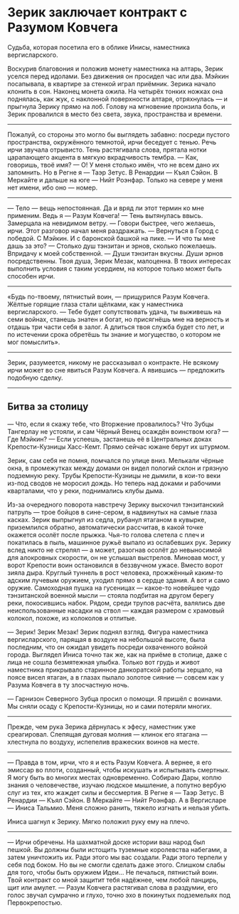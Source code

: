 # Зерик заключает контракт с Разумом Ковчега
Судьба, которая посетила его в облике Инисы, наместника вергисларского.

Воскурив благовония и положив монету наместника на алтарь, Зерик уселся перед идолами. Без движения он просидел час или два. Мэйкин посапывала, в квартире за стенкой играл приёмник. Зерика начало клонить в сон. Наконец монета ожила. На четырёх тонких ножках она поднялась, как жук, с наклонной поверхности алтаря, отряхнулась — и прыгнула Зерику прямо на лоб. Голову на мгновение пронзила боль, и Зерик провалился в место без света, звука, пространства и времени.

***

Пожалуй, со стороны это могло бы выглядеть забавно: посреди пустого пространства, окружённого темнотой, ирчи беседует с тенью. Речь ирчи звучала отрывисто. Тень растягивала слова, прятала нотки царапающего акцента в мягкую вкрадчивость тембра.
— Как, говоришь, твоё имя?
— О! У меня столько имён, что не всем дано их запомнить. Но в Регне я — Таэр Зетус. В Ренардии — Къял Сэйон. В Меркайте и дальше на юге — Нийт Роэнфар. Только на севере у меня нет имени, ибо оно — номер.

***

— Тело — вещь непостоянная. Да и вряд ли этот термин ко мне применим. Ведь я — Разум Ковчега! — Тень вытянулась ввысь. Замерцала на невидимом ветру. — Говори быстрее, чего желаешь, ирчи. Этот разговор начал меня раздражать.
— Вернуться в Город с победой. С Мэйкин. И с баронской башкой на пике.
— И что ты мне дашь за это?
— Столько душ тэнзитан и эрнов, сколько пожелаешь. Впридачу к моей собственной.
— Души тэнзитан вкусны. Души эрнов посредственны. Твоя душа, Зерик Мезак, малоценна. В твоих интересах выполнить условия с таким усердием, на которое только может быть способен ирчи.

***

«Будь по-твоему, пятнистый воин, — прищурился Разум Ковчега. Жёлтые горящие глаза стали щёлками, как у наместника вергисларского. — Тебе будет сопутствовать удача, ты выживешь на семи войнах, станешь знатен и богат, но присягнёшь мне на верность и отдашь три части себя в залог. А длиться твоя служба будет сто лет, и по истечении срока обретёшь ты знание и могущество, о котором не мог помыслить».

***

Зерик, разумеется, никому не рассказывал о контракте. Не всякому ирчи может во сне явиться Разум Ковчега. А явившись — предложить подобную сделку.

***

## Битва за столицу

— Что, если я скажу тебе, что Вторжение провалилось? Что Зубцы Тангерлау не устояли, и сам Чёрный Венец осаждён воинством юга?
— Где Мэйкин?
— Если успеешь, застанешь её в Центральных доках Крепости-Кузницы Хасс-Кемт. Прямо сейчас южане берут их штурмом.

Зерик, сам себя не помня, помчался по улице вниз. Мелькали чёрные окна, в промежутках между домами он видел пологий склон и грязную подземную реку. Трубы Крепости-Кузницы не дымили, в кои-то веки из-под сводов не моросил дождь. Но теперь над доками и рабочими кварталами, что у реки, поднимались клубы дыма.

Из-за очередного поворота навстречу Зерику выскочил тэнзитанский патруль — трое бойцов в сине-сером, в надвинутых на самые глаза касках. Зерик выпрыгнул из седла, рубанул ятаганом в кувырке, приземлился обратно, автоматически рассчитав, в какой точке окажется осолёт после прыжка. Чья-то голова слетела с плеч и покатилась в пыль, машинное ружьё выпало из ослабевших рук. Зерику вслед никто не стрелял — а может, разогнав осолёт до невыносимой для алокровных скорости, он не услышал выстрелов. Миновав мост, у ворот Крепости воин остановился в беззвучном ужасе. Вместо ворот зияла дыра. Круглый туннель в рост человека, прожжённый каким-то адским лучевым оружием, уходил прямо в сердце здания. А вот и само оружие. Самоходная пушка на гусеницах — какое-то новейшее чудо тэнзитанской военной мысли — стояла подбитая на другом берегу реки, покосившись набок. Рядом, среди трупов расчёта, валялись две неиспользованные насадки на ствол — каждая размером с храмовый колокол, похоже, из колоколов и отлитые.

— Зерик! Зерик Мезак!
Зерик поднял взгляд. Фигура наместника вергисларского, парящая в воздухе на небольшой высоте, была последним, что он ожидал увидеть посреди охваченного войной города. Выглядел Иниса точно так же, как на приёме в столице, даже с лица не сошла безмятежная улыбка. Только вот грудь и живот наместника прикрывало старинное данкоратской работы зерцало, на поясе висел ятаган, а в глазах пылало золотое сияние — совсем как у Разума Ковчега в ту злосчастную ночь.

— Гарнизон Северного Зубца просил о помощи. Я пришёл с воинами. Мы сняли осаду с Крепости-Кузницы, но и сами потеряли многих.

***

Прежде, чем рука Зерика дёрнулась к эфесу, наместник уже среагировал. Слепящая дуговая молния — клинок его ятагана — хлестнула по воздуху, испепелив вражеских воинов на месте.

***

— Правда в том, ирчи, что я и есть Разум Ковчега. А вернее, я его эмиссар во плоти, созданный, чтобы искушать и испытывать смертных. Я могу быть во многих местах одновременно. Собираю Дары, коплю знания о человечестве, изучаю людское мышление, а попутно вербую слуг из тех, кто жаждет силы и бессмертия. В Регне я — Таэр Зетус. В Ренардии — Къял Сэйон. В Меркайте — Нийт Роэнфар. А в Вергисларе — Иниса Тальмио. Меня сложно ранить, тяжело изгнать и нельзя убить.

Иниса шагнул к Зерику. Мягко положил руку ему на плечо.

***

— Ирчи обречены. На шахматной доске истории ваш народ был пешкой. Вы должны были истощить туземные королевства набегами, а затем уничтожить их. Ради этого мы вас создали. Ради этого терпели у себя под боком. Но вы не смогли сделать даже этого. Слишком слабы для того, чтобы быть оружием Идеи... Не печалься, пятнистый воин. Твой контракт со мной защитит тебя надёжнее, чем любой панцирь, щит или амулет. — Разум Ковчега растягивал слова в раздумии, его голос звучал сумрачно и глухо, точно эхо в покинутых подземельях под Первокрепостью.
